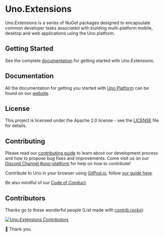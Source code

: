 ﻿# Uno.Extensions

Uno.Extensions is a series of NuGet packages designed to encapsulate common developer tasks associated with building multi-platform mobile, desktop and web applications using the Uno platform.

## Getting Started
See the complete [documentation](https://platform.uno/docs/articles/external/uno.extensions/doc/Overview/ExtensionsOverviewAndGettingStarted.html) for getting started with Uno.Extensions.

## Documentation
All the documentation for getting you started with [Uno Platform](https://platform.uno/) can be found on our [website](https://platform.uno/docs/articles/external/uno.extensions/doc/Overview/ExtensionsOverviewAndGettingStarted.html).


## License
This project is licensed under the Apache 2.0 license - see the [LICENSE](LICENSE) file for details.

## Contributing
Please read our [contributing guide](https://github.com/unoplatform/uno/blob/master/CONTRIBUTING.md) to learn about our development process and how to propose bug fixes and improvements. 
Come visit us on our [Discord Channel #uno-platform](https://discord.gg/eBHZSKG) for help on how to contribute!

Contribute to Uno in your browser using [GitPod.io](https://gitpod.io), follow [our guide here](https://platform.uno/docs/articles/features/working-with-gitpod.html).

Be also mindful of our [Code of Conduct](CODE_OF_CONDUCT.md).

## Contributors
Thanks go to these wonderful people (List made with [contrib.rocks](https://contrib.rocks)):

[![Uno.Extensions Contributors](https://contrib.rocks/image?repo=unoplatform/uno.extensions)](https://github.com/unoplatform/uno.extensions/graphs/contributors)

💖 Thank you.
